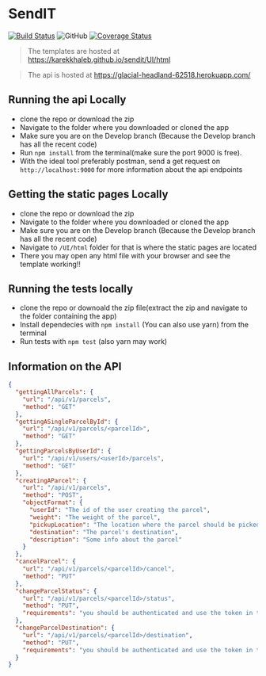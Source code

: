 # SendIT

[![Build Status](https://travis-ci.org/karekkhaleb/sendit.svg?branch=api-endpoint)](https://travis-ci.org/karekkhaleb/sendit)
![GitHub](https://img.shields.io/github/license/mashape/apistatus.svg)
[![Coverage Status](https://coveralls.io/repos/github/karekkhaleb/sendit/badge.png?branch=Develop)](https://coveralls.io/github/karekkhaleb/sendit?branch=Develop)

> The templates are hosted at https://karekkhaleb.github.io/sendit/UI/html

> The api is hosted at https://glacial-headland-62518.herokuapp.com/

## Running the api Locally

* clone the repo or download the zip
* Navigate to the folder where you downloaded or cloned the app
* Make sure you are on the Develop branch (Because the Develop branch has all the recent code)
* Run `npm install` from the terminal(make sure the port 9000 is free).
* With the ideal tool preferably postman, send a get request on `http://localhost:9000` for more information about the api endpoints

## Getting the static pages Locally

* clone the repo or download the zip
* Navigate to the folder where you downloaded or cloned the app
* Make sure you are on the Develop branch (Because the Develop branch has all the recent code)
* Navigate to `/UI/html` folder for that is where the static pages are located
* There you may open any html file with your browser and see the template working!!

## Running the tests locally 
* clone the repo or downoald the zip file(extract the zip and navigate to the folder containing the app)
* Install dependecies with `npm install` (You can also use yarn) from the terminal
* Run tests with `npm test` (also yarn may work)


## Information on the API


```json
{
  "gettingAllParcels": {
    "url": "/api/v1/parcels",
    "method": "GET"
  },
  "gettingASingleParcelById": {
    "url": "/api/v1/parcels/<parcelId>",
    "method": "GET"
  },
  "gettingParcelsByUserId": {
    "url": "/api/v1/users/<userId>/parcels",
    "method": "GET"
  },
  "creatingAParcel": {
    "url": "/api/v1/parcels",
    "method": "POST",
    "objectFormat": {
      "userId": "The id of the user creating the parcel",
      "weight": "The weight of the parcel",
      "pickupLocation": "The location where the parcel should be picked up",
      "destination": "The parcel's destination",
      "description": "Some info about the parcel"
    }
  },
  "cancelParcel": {
    "url": "/api/v1/parcels/<parcelId>/cancel",
    "method": "PUT"
  },
  "changeParcelStatus": {
    "url": "/api/v1/parcels/<parcelId>/status",
    "method": "PUT",
    "requirements": "you should be authenticated and use the token in the header"
  },
  "changeParcelDestination": {
    "url": "/api/v1/parcels/<parcelId>/destination",
    "method": "PUT",
    "requirements": "you should be authenticated and use the token in the header"
  }
}

```
